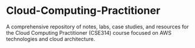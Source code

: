 # Cloud-Computing-Practitioner
A comprehensive repository of notes, labs, case studies, and resources for the Cloud Computing Practitioner (CSE314) course focused on AWS technologies and cloud architecture.
